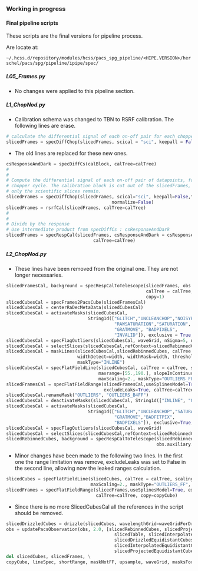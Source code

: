 ### Working in progress

#### Final pipeline scripts 
These scripts are the final versions for pipeline process.

Are locate at: 

`~/.hcss.d/repository/modules/hcss/pacs_spg_pipeline/<HIPE.VERSION>/herschel/pacs/spg/pipeline/ipipe/spec/`
##### L05_Frames.py
 - No changes were applied to this pipeline section.

##### L1_ChopNod.py
- Calibration schema was changed to TBN to RSRF calibration. The following lines are erase.
```python
# calculate the differential signal of each on-off pair for each chopper cycle
slicedFrames = specDiffChop(slicedFrames, scical = "sci", keepall = False, normalize=True)
```
- The old lines are replaced for these new ones.
```python
csResponseAndDark = specDiffCs(calBlock, calTree=calTree)
#
#
# Compute the differential signal of each on-off pair of datapoints, for each 
# chopper cycle. The calibration block is cut out of the slicedFrames, so 
# only the scientific slices remain.
slicedFrames = specDiffChop(slicedFrames, scical="sci", keepall=False,\
			                            normalize=False)
slicedFrames = rsrfCal(slicedFrames, calTree=calTree)
#
#
# Divide by the response
# Use intermediate product from specDiffCs : csResponseAndDark
slicedFrames = specRespCal(slicedFrames, csResponseAndDark = csResponseAndDark,
			                     calTree=calTree) 
```
##### L2_ChopNod.py
 - These lines have been removed from the original one. They are not longer necessaries.
```python
slicedFramesCal, background = specRespCalToTelescope(slicedFrames, obs.auxiliary.hk,
                                                     calTree = calTree, reduceNoise=1,
                                                     copy=1)
slicedCubesCal = specFrames2PacsCube(slicedFramesCal)
slicedCubesCal = centerRaDecMetaData(slicedCubesCal)
slicedCubesCal = activateMasks(slicedCubesCal,
                               String1d(["GLITCH","UNCLEANCHOP","NOISYPIXELS",
                                         "RAWSATURATION","SATURATION",
                                         "GRATMOVE", "BADPIXELS",
                                         "INVALID"]), exclusive = True, copy = copyCube)
slicedCubesCal = specFlagOutliers(slicedCubesCal, waveGrid, nSigma=5, nIter=1)
slicedCubesCal = selectSlices(slicedCubesCal,refContext=slicedRebinnedCubes)
slicedCubesCal = maskLines(slicedCubesCal,slicedRebinnedCubes, calTree = calTree, 
                           widthDetect=width, widthMask=width, threshold=10.0,
                           maskType="INLINE")
slicedCubesCal = specFlatFieldLine(slicedCubesCal, calTree = calTree, scaling=1,
                                   maxrange=[55.,190.], slopeInContinuum=1,
                                   maxScaling=2., maskType="OUTLIERS_FF", offset=0)
slicedFramesCal = specFlatFieldRange(slicedFramesCal,useSplinesModel=True,
                                     excludeLeaks=True, calTree=calTree, copy=copyCube)
slicedCubesCal.renameMask("OUTLIERS", "OUTLIERS_B4FF")
slicedCubesCal = deactivateMasks(slicedCubesCal, String1d(["INLINE", "OUTLIERS_B4FF"]))
slicedCubesCal = activateMasks(slicedCubesCal,
                               String1d(["GLITCH","UNCLEANCHOP","SATURATION",
                                         "GRATMOVE","BADFITPIX",
                                         "BADPIXELS"]), exclusive=True, copy=copyCube)
slicedCubesCal = specFlagOutliers(slicedCubesCal, waveGrid)
slicedCubesCal = selectSlices(slicedCubesCal,refContext=slicedRebinnedCubes)
slicedRebinnedCubes, background = specRespCalToTelescope(slicedRebinnedCubes,
                                                         obs.auxiliary.hk, calTree=calTree)
```
 - Minor changes have been made to the following two lines. In the first one the range limitation was remove, excludeLeaks was set to False in the second line, allowing now the leaked ranges calculation.
```python
slicedCubes = specFlatFieldLine(slicedCubes, calTree = calTree, scaling=1, slopeInContinuum=1,
                                maxScaling=2., maskType="OUTLIERS_FF", offset=0)
slicedFrames = specFlatFieldRange(slicedFrames,useSplinesModel=True, excludeLeaks=False,
                                  calTree=calTree, copy=copyCube)
```
 - Since there is no more SlicedCubesCal all the references in the script should be removed.
```python
slicedDrizzledCubes = drizzle(slicedCubes, wavelengthGrid=waveGridForDrizzle, spatialGrid=spaceGrid)[0]
obs = updatePacsObservation(obs, 2.0, [slicedRebinnedCubes, slicedProjectedCubes, slicedDrizzledCubes, 
	                                     slicedTable, slicedInterpolatedCubes, spectra1d, 
	                                     slicedDrizzledEquidistantCubes, 
	                                     slicedInterpolatedEquidistantCubes,
	                                     slicedProjectedEquidistantCubes])
del slicedCubes, slicedFrames, \
copyCube, lineSpec, shortRange, maskNotFF, upsample, waveGrid, masksForRebinning, slicedRebinnedCubes
```
